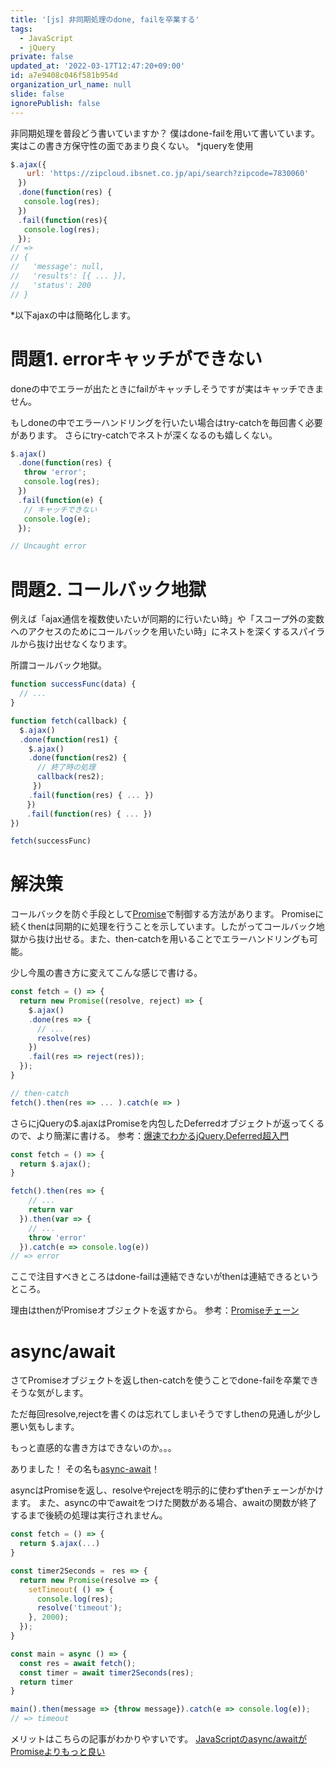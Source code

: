 ```yaml
---
title: '[js] 非同期処理のdone, failを卒業する'
tags:
  - JavaScript
  - jQuery
private: false
updated_at: '2022-03-17T12:47:20+09:00'
id: a7e9408c046f581b954d
organization_url_name: null
slide: false
ignorePublish: false
---
```


非同期処理を普段どう書いていますか？
僕はdone-failを用いて書いています。実はこの書き方保守性の面であまり良くない。
*jqueryを使用

```js
$.ajax({
　  url: 'https://zipcloud.ibsnet.co.jp/api/search?zipcode=7830060'
　})
　.done(function(res) { 
   console.log(res);
　})
　.fail(function(res){ 
   console.log(res);
　});
// =>
// {
//   'message': null,
//   'results': [{ ... }],
//   'status': 200
// }
```

*以下ajaxの中は簡略化します。

# 問題1. errorキャッチができない
doneの中でエラーが出たときにfailがキャッチしそうですが実はキャッチできません。

もしdoneの中でエラーハンドリングを行いたい場合はtry-catchを毎回書く必要があります。
さらにtry-catchでネストが深くなるのも嬉しくない。

```js
$.ajax()
　.done(function(res) { 
   throw 'error';
   console.log(res);
　})
　.fail(function(e) { 
   // キャッチできない
   console.log(e);
　});

// Uncaught error 
```



# 問題2. コールバック地獄
例えば「ajax通信を複数使いたいが同期的に行いたい時」や「スコープ外の変数へのアクセスのためにコールバックを用いたい時」にネストを深くするスパイラルから抜け出せなくなります。

所謂コールバック地獄。

```js
function successFunc(data) {
  // ...
}

function fetch(callback) {
  $.ajax()
  .done(function(res1) { 
    $.ajax()
    .done(function(res2) { 
      // 終了時の処理
      callback(res2);
     })
    .fail(function(res) { ... }) 
　  })
　  .fail(function(res) { ... })
})

fetch(successFunc)
```

# 解決策
コールバックを防ぐ手段として[Promise](https://developer.mozilla.org/ja/docs/Web/JavaScript/Reference/Global_Objects/Promise)で制御する方法があります。
Promiseに続くthenは同期的に処理を行うことを示しています。したがってコールバック地獄から抜け出せる。また、then-catchを用いることでエラーハンドリングも可能。

少し今風の書き方に変えてこんな感じで書ける。
```js
const fetch = () => {
  return new Promise((resolve, reject) => {
    $.ajax()
    .done(res => {
      // ...
      resolve(res)
    })
    .fail(res => reject(res));
  });
}

// then-catch
fetch().then(res => ... ).catch(e => )
```

さらにjQueryの$.ajaxはPromiseを内包したDeferredオブジェクトが返ってくるので、より簡潔に書ける。
参考：[爆速でわかるjQuery.Deferred超入門](https://techblog.yahoo.co.jp/programming/jquery-deferred/)

```js
const fetch = () => {
  return $.ajax();
}

fetch().then(res => {
    // ...
    return var
  }).then(var => {
    // ...
    throw 'error'
  }).catch(e => console.log(e))
// => error
```

ここで注目すべきところはdone-failは連結できないがthenは連結できるというところ。

理由はthenがPromiseオブジェクトを返すから。
参考：[Promiseチェーン](https://ja.javascript.info/promise-chaining)

# async/await
さてPromiseオブジェクトを返しthen-catchを使うことでdone-failを卒業できそうな気がします。

ただ毎回resolve,rejectを書くのは忘れてしまいそうですしthenの見通しが少し悪い気もします。

もっと直感的な書き方はできないのか。。。

ありました！
その名も[async-await](https://developer.mozilla.org/ja/docs/Web/JavaScript/Reference/Statements/async_function)！

asyncはPromiseを返し、resolveやrejectを明示的に使わずthenチェーンがかけます。
また、asyncの中でawaitをつけた関数がある場合、awaitの関数が終了するまで後続の処理は実行されません。

```js
const fetch = () => {
  return $.ajax(...)
}

const timer2Seconds =　res => {
  return new Promise(resolve => {
    setTimeout( () => {
      console.log(res);
      resolve('timeout');
    }, 2000);
  });
}

const main = async () => {
  const res = await fetch();
  const timer = await timer2Seconds(res);
  return timer
}

main().then(message => {throw message}).catch(e => console.log(e));
// => timeout
```

メリットはこちらの記事がわかりやすいです。
[JavaScriptのasync/awaitがPromiseよりもっと良い](https://qiita.com/Anders/items/dfcb48d8b27ceaffb443)





